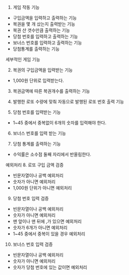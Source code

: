 1. 게임 작동 기능 
 - 구입금액을 입력하고 출력하는 기능
 - 복권을 몇 개 샀는지 출력받는 기능
 - 복권 산 갯수만큼 출력하는 기능
 - 당첨 번호를 입력하고 출력하는 기능
 - 보너스 번호를 입력하고 출력하는 기능
 - 당첨통계를 출력하는 기능 

세부적인 게임 기능

2. 복권의 구입금액을 입력받는 기능
- 1,000원 단위로 입력받는다.

3. 복권금액에 따른 복권개수를 출력하는 기능

4. 발행한 로또 수량에 맞춰 자동으로 발행된 로또 번호 출력 기능

5. 당첨 번호를 입력받는 기능
 - 1~45 중에서 중복없이 6개의 숫자를 입력해야 한다.

6. 보너스 번호를 입력 받는 기능 

7. 당첨 통계를 출력하는 기능
 - 수익률은 소수점 둘째 자리에서 반올림한다.

예외처리
8. 로또 구입 금액 검증
 - 빈문자열이나 공백 예외처리
 - 숫자가 아니면 예외처리
 - 1,000원 단위가 아니면 예외처리

9. 당첨 번호 입력 검증
 - 빈문자열이나 공백 예외처리
 - 숫자가 아니면 예외처리
 - 맨 앞이나 맨 뒤에 ,가 있으면 예외처리 
 - 숫자가 6개가 아니면 예외처리 
 - 1~45 중에서 중복이 있을 경우 예외처리
 
10. 보너스 번호 입력 검증
 - 빈문자열이나 공백 예외처리
 - 숫자가 아니면 예외처리
 - 숫자가 당첨 번호에 있는 값이면 예외처리

